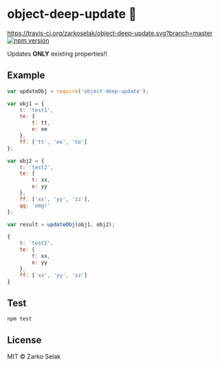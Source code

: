 # object-deep-update :raised_hands:
https://travis-ci.org/zarkoselak/object-deep-update.svg?branch=master [![npm version](https://badge.fury.io/js/object-deep-update.svg)](https://badge.fury.io/js/object-deep-update)

Updates <b>ONLY</b> existing properties!!

## Example

```javascript
var updateObj = require('object-deep-update');

var obj1 = {
	t: 'test1',
	te: {
		t: tt,
		e: ee
	},
	ff: ['tt', 'ee', 'te']
};

var obj2 = {
	t: 'test2',
	te: {
		t: xx,
		e: yy
	},
	ff: ['xx', 'yy', 'zz'],
	qq: 'omg!'
};

var result = updateObj(obj1, obj2);

{
	t: 'test2',
	te: {
		t: xx,
		e: yy
	},
	ff: ['xx', 'yy', 'zz']
}
```

## Test

`npm test`

## License

MIT © Zarko Selak

